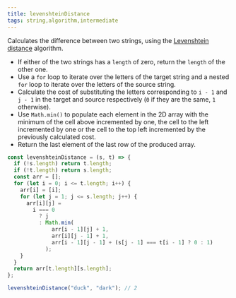 ```yaml
---
title: levenshteinDistance
tags: string,algorithm,intermediate
---
```


Calculates the difference between two strings, using the [Levenshtein distance](https://en.wikipedia.org/wiki/Levenshtein_distance) algorithm.

- If either of the two strings has a `length` of zero, return the `length` of the other one.
- Use a `for` loop to iterate over the letters of the target string and a nested `for` loop to iterate over the letters of the source string.
- Calculate the cost of substituting the letters corresponding to `i - 1` and `j - 1` in the target and source respectively (`0` if they are the same, `1` otherwise).
- Use `Math.min()` to populate each element in the 2D array with the minimum of the cell above incremented by one, the cell to the left incremented by one or the cell to the top left incremented by the previously calculated cost.
- Return the last element of the last row of the produced array.

```js
const levenshteinDistance = (s, t) => {
  if (!s.length) return t.length;
  if (!t.length) return s.length;
  const arr = [];
  for (let i = 0; i <= t.length; i++) {
    arr[i] = [i];
    for (let j = 1; j <= s.length; j++) {
      arr[i][j] =
        i === 0
          ? j
          : Math.min(
              arr[i - 1][j] + 1,
              arr[i][j - 1] + 1,
              arr[i - 1][j - 1] + (s[j - 1] === t[i - 1] ? 0 : 1)
            );
    }
  }
  return arr[t.length][s.length];
};
```

```js
levenshteinDistance("duck", "dark"); // 2
```
